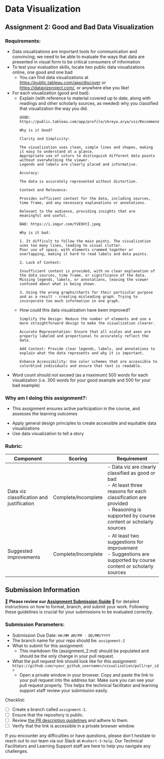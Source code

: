 # Data Visualization

## Assignment 2: Good and Bad Data Visualization

### Requirements:

- Data visualizations are important tools for communication and convincing; we need to be able to evaluate the ways that data are presented in visual form to be critical consumers of information 
- To test your evaluation skills, locate two public data visualizations online, one good and one bad  
    - You can find data visualizations at https://public.tableau.com/app/discover or https://datavizproject.com/, or anywhere else you like! 
- For each visualization (good and bad):  
    - Explain (with reference to material covered up to date, along with readings and other scholarly sources, as needed) why you classified that visualization the way you did.
      ```
      GOOD: https://public.tableau.com/app/profile/shreya.arya/viz/RecommendedDailyWaterIntakeB2VB/Water

      Why is it Good?

      Clarity and Simplicity:

      The visualization uses clean, simple lines and shapes, making it easy to understand at a glance.
      Appropriate use of colors to distinguish different data points without overwhelming the viewer.
      Legends and labels are clearly placed and informative.
      
      Accuracy:

      The data is accurately represented without distortion. 

      Context and Relevance:

      Provides sufficient context for the data, including sources, time frame, and any necessary explanations or annotations.

      Relevant to the audience, providing insights that are meaningful and useful.

      BAD: https://i.imgur.com/tVE9XtI.jpeg

      Why is it bad: 

      1. It difficult to follow the main points. The visualization uses too many lines, leading to visual clutter.
      Poor use of space, with elements crammed together or overlapping, making it hard to read labels and data points.

      2. Lack of Context:

      Insufficient context is provided, with no clear explanation of the data sources, time frame, or significance of the data.
      Missing legends, labels, or annotations, leaving the viewer confused about what is being shown.

      3. Using the wrong graphs/charts for their particular purpose and as a result - creating misleading graph. Trying to incorporate too much information in one graph.

      ```
    - How could this data visualization have been improved?  
      ```
      Simplify the Design: Reduce the number of elements and use a more straightforward design to make the visualization clearer.

      Accurate Representation: Ensure that all scales and axes are properly labeled and proportional to accurately reflect the data.

      Add Context: Provide clear legends, labels, and annotations to explain what the data represents and why it is important.

      Enhance Accessibility: Use color schemes that are accessible to colorblind individuals and ensure that text is readable.
      
      ```
- Word count should not exceed (as a maximum) 500 words for each visualization (i.e. 
300 words for your good example and 500 for your bad example)

### Why am I doing this assignment?:

- This assignment ensures active participation in the course, and assesses the learning outcomes
* Apply general design principles to create accessible and equitable data visualizations
* Use data visualization to tell a story

### Rubric:

| Component               | Scoring   | Requirement                                                 |
|-------------------------|-----------|-------------------------------------------------------------|
| Data viz classification and justification | Complete/Incomplete | - Data viz are clearly classified as good or bad<br />- At least three reasons for each classification are provided<br />- Reasoning is supported by course content or scholarly sources |
| Suggested improvements  | Complete/Incomplete | - At least two suggestions for improvement<br />- Suggestions are supported by course content or scholarly sources |

## Submission Information

🚨 **Please review our [Assignment Submission Guide](https://github.com/UofT-DSI/onboarding/blob/main/onboarding_documents/submissions.md)** 🚨 for detailed instructions on how to format, branch, and submit your work. Following these guidelines is crucial for your submissions to be evaluated correctly.

### Submission Parameters:
* Submission Due Date: `HH:MM AM/PM - DD/MM/YYYY`
* The branch name for your repo should be: `assignment-2`
* What to submit for this assignment:
    * This markdown file (assignment_2.md) should be populated and should be the only change in your pull request.
* What the pull request link should look like for this assignment: `https://github.com/<your_github_username>/visualization/pull/<pr_id>`
    * Open a private window in your browser. Copy and paste the link to your pull request into the address bar. Make sure you can see your pull request properly. This helps the technical facilitator and learning support staff review your submission easily.

Checklist:
- [ ] Create a branch called `assignment-2`.
- [ ] Ensure that the repository is public.
- [ ] Review [the PR description guidelines](https://github.com/UofT-DSI/onboarding/blob/main/onboarding_documents/submissions.md#guidelines-for-pull-request-descriptions) and adhere to them.
- [ ] Verify that the link is accessible in a private browser window.

If you encounter any difficulties or have questions, please don't hesitate to reach out to our team via our Slack at `#cohort-3-help`. Our Technical Facilitators and Learning Support staff are here to help you navigate any challenges.
